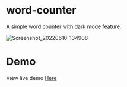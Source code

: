 # word-counter
A simple word counter with dark mode feature.

![Screenshot_20220610-134908](https://user-images.githubusercontent.com/92584353/173068617-64bb155b-1801-497f-a452-536457782132.png)


# Demo
View live demo [Here](https://austincodewebs.github.io/word-counter/)
